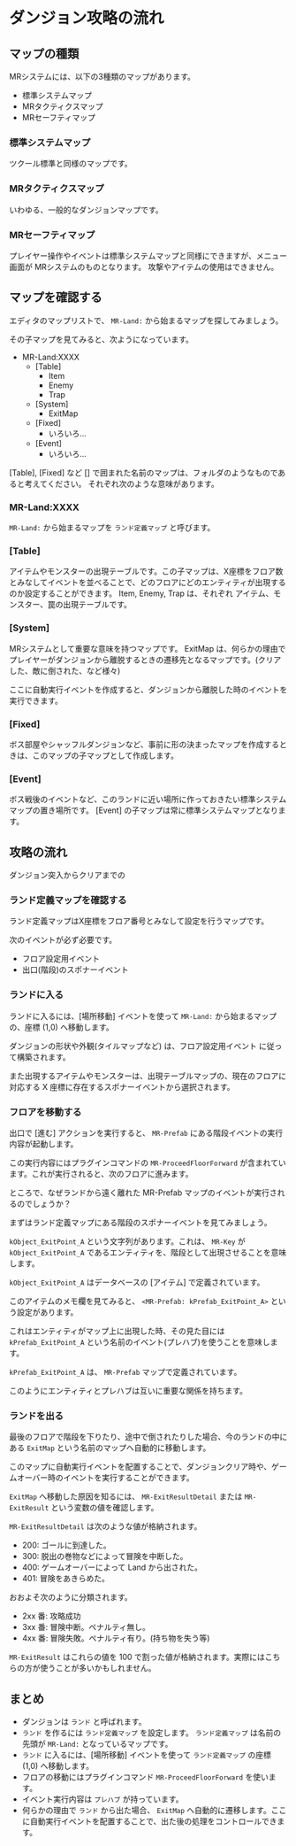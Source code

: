 ダンジョン攻略の流れ
==========

マップの種類
----------

MRシステムには、以下の3種類のマップがあります。

- 標準システムマップ
- MRタクティクスマップ
- MRセーフティマップ

### 標準システムマップ

ツクール標準と同様のマップです。

### MRタクティクスマップ

いわゆる、一般的なダンジョンマップです。

### MRセーフティマップ

プレイヤー操作やイベントは標準システムマップと同様にできますが、メニュー画面が MRシステムのものとなります。
攻撃やアイテムの使用はできません。


マップを確認する
----------

エディタのマップリストで、 `MR-Land:` から始まるマップを探してみましょう。

その子マップを見てみると、次ようになっています。

- MR-Land:XXXX
  - [Table]
    - Item
    - Enemy
    - Trap
  - [System]
    - ExitMap
  - [Fixed]
    - いろいろ...
  - [Event]
    - いろいろ...

[Table], [Fixed] など [] で囲まれた名前のマップは、フォルダのようなものであると考えてください。
それぞれ次のような意味があります。

### MR-Land:XXXX

`MR-Land:` から始まるマップを `ランド定義マップ` と呼びます。

### [Table]

アイテムやモンスターの出現テーブルです。この子マップは、X座標をフロア数とみなしてイベントを並べることで、どのフロアにどのエンティティが出現するのか設定することができます。
Item, Enemy, Trap は、それぞれ アイテム、モンスター、罠の出現テーブルです。

### [System]

MRシステムとして重要な意味を持つマップです。
ExitMap は、何らかの理由でプレイヤーがダンジョンから離脱するときの遷移先となるマップです。(クリアした、敵に倒された、など様々)

ここに自動実行イベントを作成すると、ダンジョンから離脱した時のイベントを実行できます。

### [Fixed]

ボス部屋やシャッフルダンジョンなど、事前に形の決まったマップを作成するときは、このマップの子マップとして作成します。

### [Event]

ボス戦後のイベントなど、このランドに近い場所に作っておきたい標準システムマップの置き場所です。
[Event] の子マップは常に標準システムマップとなります。


攻略の流れ
----------

ダンジョン突入からクリアまでの

### ランド定義マップを確認する

ランド定義マップはX座標をフロア番号とみなして設定を行うマップです。

次のイベントが必ず必要です。

- フロア設定用イベント
- 出口(階段)のスポナーイベント

### ランドに入る

ランドに入るには、[場所移動] イベントを使って `MR-Land:` から始まるマップの、座標 (1,0) へ移動します。

ダンジョンの形状や外観(タイルマップなど) は、フロア設定用イベント に従って構築されます。

また出現するアイテムやモンスターは、出現テーブルマップの、現在のフロアに対応する X 座標に存在するスポナーイベントから選択されます。

### フロアを移動する

出口で [進む] アクションを実行すると、 `MR-Prefab` にある階段イベントの実行内容が起動します。

この実行内容にはプラグインコマンドの `MR-ProceedFloorForward` が含まれています。これが実行されると、次のフロアに進みます。

ところで、なぜランドから遠く離れた MR-Prefab マップのイベントが実行されるのでしょうか？

まずはランド定義マップにある階段のスポナーイベントを見てみましょう。

`kObject_ExitPoint_A` という文字列があります。これは、 `MR-Key` が `kObject_ExitPoint_A` であるエンティティを、階段として出現させることを意味します。

`kObject_ExitPoint_A` はデータベースの [アイテム] で定義されています。

このアイテムのメモ欄を見てみると、 `<MR-Prefab: kPrefab_ExitPoint_A>` という設定があります。

これはエンティティがマップ上に出現した時、その見た目には `kPrefab_ExitPoint_A` という名前のイベント(プレハブ)を使うことを意味します。

`kPrefab_ExitPoint_A` は、 `MR-Prefab` マップで定義されています。

このようにエンティティとプレハブは互いに重要な関係を持ちます。

### ランドを出る

最後のフロアで階段を下りたり、途中で倒されたりした場合、今のランドの中にある `ExitMap` という名前のマップへ自動的に移動します。

このマップに自動実行イベントを配置することで、ダンジョンクリア時や、ゲームオーバー時のイベントを実行することができます。

`ExitMap` へ移動した原因を知るには、 `MR-ExitResultDetail` または `MR-ExitResult` という変数の値を確認します。

`MR-ExitResultDetail` は次のような値が格納されます。

- 200: ゴールに到達した。
- 300: 脱出の巻物などによって冒険を中断した。
- 400: ゲームオーバーによって Land から出された。
- 401: 冒険をあきらめた。

おおよそ次のように分類されます。

- 2xx 番: 攻略成功
- 3xx 番: 冒険中断。ペナルティ無し。
- 4xx 番: 冒険失敗。ペナルティ有り。(持ち物を失う等)

`MR-ExitResult` はこれらの値を 100 で割った値が格納されます。実際にはこちらの方が使うことが多いかもしれません。


まとめ
----------

- ダンジョンは `ランド` と呼ばれます。
- `ランド` を作るには `ランド定義マップ` を設定します。 `ランド定義マップ` は名前の先頭が `MR-Land:` となっているマップです。
- `ランド` に入るには、[場所移動] イベントを使って `ランド定義マップ` の座標 (1,0) へ移動します。
- フロアの移動にはプラグインコマンド `MR-ProceedFloorForward` を使います。
- イベント実行内容は `プレハブ` が持っています。
- 何らかの理由で `ランド` から出た場合、 `ExitMap` へ自動的に遷移します。ここに自動実行イベントを配置することで、出た後の処理をコントロールできます。



